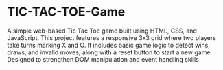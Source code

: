 # TIC-TAC-TOE-Game
A simple web-based Tic Tac Toe game built using HTML, CSS, and JavaScript. This project features a responsive 3x3 grid where two players take turns marking X and O. It includes basic game logic to detect wins, draws, and invalid moves, along with a reset button to start a new game. Designed to strengthen DOM manipulation and event handling skills

